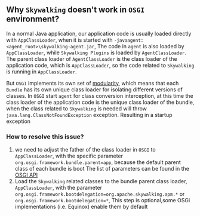 ## Why `Skywalking` doesn't work in `OSGI` environment?
In a normal Java application, our application code is usually loaded directly with `AppClassLoader`, when it is started with `-javaagent:<agent_root>\skywalking-agent.jar`,
The code in `agent` is also loaded by `AppClassLoader`, while `Skywalking Plugins` is loaded by `AgentClassLoader`.
The parent class loader of `AgentClassLoader` is the class loader of the application code, which is `AppClassLoader`, so the code related to `Skywalking` is running in `AppClassLoader`.

But `OSGI` implements its own set of [modularity](https://www.osgi.org/resources/modularity/), which means that each `Bundle` has its own unique class loader for isolating different versions of classes.
In `OSGI` start `agent` for class conversion interception, at this time the class loader of the application code is the unique class loader of the bundle, when the class related to `Skywalking` is needed
will throw `java.lang.ClassNotFoundException` exception. Resulting in a startup exception

### How to resolve this issue?
1. we need to adjust the father of the class loader in `OSGI` to `AppClassLoader`, with the specific parameter `org.osgi.framework.bundle.parent=app`, because the default parent class of each bundle is boot
   The list of parameters can be found in the [OSGI API](https://docs.osgi.org/specification/osgi.core/7.0.0/framework.api.html)
2. Load the `Skywalking` related classes to the bundle parent class loader, `AppClassLoader`, with the parameter `org.osgi.framework.bootdelegation=org.apache.skywalking.apm.*`
   or `org.osgi.framework.bootdelegation=*`, This step is optional,some OSGi implementations (i.e. Equinox) enable them by default

